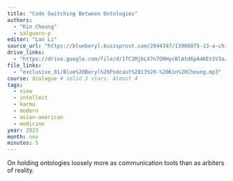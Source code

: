 ```yaml
---
title: "Code Switching Between Ontologies"
authors:
  - "Kin Cheung"
  - salguero-p
editor: "Lan Li"
source_url: "https://blueberyl.buzzsprout.com/2044347/13906875-13-a-chinese-american-buddhist-healer-with-kin-cheung"
drive_links:
  - "https://drive.google.com/file/d/1fC1MjbLX7n7OHHycBlAtd6pA4KEtSV3a/view?usp=drivesdk"
file_links:
  - "exclusive_01/Blue%20Beryl%20Podcast%2013%20-%20Kin%20Cheung.mp3"
course: dialogue # solid 3 stars. Almost 4
tags:
  - view
  - intellect
  - karma
  - modern
  - asian-american
  - medicine
year: 2023
month: nov
minutes: 5
---
```


On holding ontologies loosely more as communication tools than as arbiters of reality.
